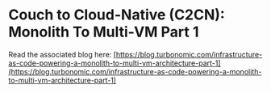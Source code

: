 # Couch to Cloud-Native (C2CN):  Monolith To Multi-VM Part 1

Read the associated blog here:  [https://blog.turbonomic.com/infrastructure-as-code-powering-a-monolith-to-multi-vm-architecture-part-1](https://blog.turbonomic.com/infrastructure-as-code-powering-a-monolith-to-multi-vm-architecture-part-1)